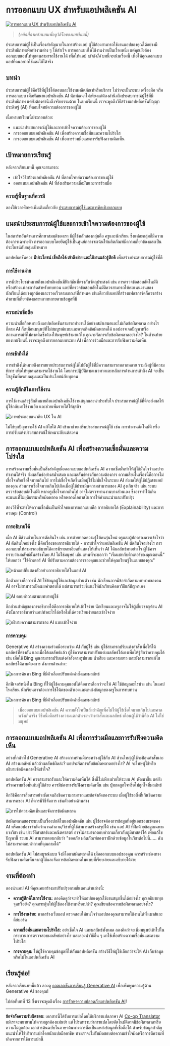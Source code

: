<!--
CO_OP_TRANSLATOR_METADATA:
{
  "original_hash": "747668e4c53d067369f06e9ec2e6313e",
  "translation_date": "2025-08-26T17:14:52+00:00",
  "source_file": "12-designing-ux-for-ai-applications/README.md",
  "language_code": "th"
}
-->
# การออกแบบ UX สำหรับแอปพลิเคชัน AI

[![การออกแบบ UX สำหรับแอปพลิเคชัน AI](../../../translated_images/12-lesson-banner.c53c3c7c802e8f563953ce388f6a987ca493472c724d924b060be470951c53c8.th.png)](https://aka.ms/gen-ai-lesson12-gh?WT.mc_id=academic-105485-koreyst)

> _(คลิกที่ภาพด้านบนเพื่อดูวิดีโอของบทเรียนนี้)_

ประสบการณ์ผู้ใช้เป็นเรื่องสำคัญมากในการสร้างแอป ผู้ใช้ต้องสามารถใช้งานแอปของคุณได้อย่างมีประสิทธิภาพเพื่อทำงานต่าง ๆ ให้สำเร็จ การออกแบบให้ใช้งานง่ายเป็นเรื่องหนึ่ง แต่คุณยังต้องออกแบบแอปให้ทุกคนสามารถใช้งานได้ เพื่อให้แอป _เข้าถึงได้_ บทนี้จะเน้นเรื่องนี้ เพื่อให้คุณออกแบบแอปที่คนอยากใช้และใช้ได้จริง

## บทนำ

ประสบการณ์ผู้ใช้คือวิธีที่ผู้ใช้โต้ตอบและใช้งานผลิตภัณฑ์หรือบริการ ไม่ว่าจะเป็นระบบ เครื่องมือ หรือการออกแบบ เมื่อพัฒนาแอปพลิเคชัน AI นักพัฒนาไม่เพียงแต่ต้องคำนึงถึงประสบการณ์ผู้ใช้ที่มีประสิทธิภาพ แต่ยังต้องคำนึงถึงจริยธรรมด้วย ในบทเรียนนี้ เราจะพูดถึงวิธีสร้างแอปพลิเคชันปัญญาประดิษฐ์ (AI) ที่ตอบโจทย์ความต้องการของผู้ใช้

เนื้อหาบทเรียนนี้ประกอบด้วย:

- แนะนำประสบการณ์ผู้ใช้และการเข้าใจความต้องการของผู้ใช้
- การออกแบบแอปพลิเคชัน AI เพื่อสร้างความเชื่อมั่นและความโปร่งใส
- การออกแบบแอปพลิเคชัน AI เพื่อการร่วมมือและการรับฟังความคิดเห็น

## เป้าหมายการเรียนรู้

หลังจากเรียนบทนี้ คุณจะสามารถ:

- เข้าใจวิธีสร้างแอปพลิเคชัน AI ที่ตอบโจทย์ความต้องการของผู้ใช้
- ออกแบบแอปพลิเคชัน AI ที่ส่งเสริมความเชื่อมั่นและการร่วมมือ

### ความรู้พื้นฐานที่ควรมี

ลองใช้เวลาศึกษาเพิ่มเติมเกี่ยวกับ [ประสบการณ์ผู้ใช้และการคิดเชิงออกแบบ](https://learn.microsoft.com/training/modules/ux-design?WT.mc_id=academic-105485-koreyst)

## แนะนำประสบการณ์ผู้ใช้และการเข้าใจความต้องการของผู้ใช้

ในสตาร์ทอัพด้านการศึกษาสมมติของเรา มีผู้ใช้หลักสองกลุ่มคือ ครูและนักเรียน ซึ่งแต่ละกลุ่มก็มีความต้องการเฉพาะตัว การออกแบบโดยยึดผู้ใช้เป็นศูนย์กลางจะเน้นให้ผลิตภัณฑ์มีความเกี่ยวข้องและเป็นประโยชน์กับกลุ่มเป้าหมาย

แอปพลิเคชันควร **มีประโยชน์ เชื่อถือได้ เข้าถึงง่าย และใช้งานแล้วรู้สึกดี** เพื่อสร้างประสบการณ์ผู้ใช้ที่ดี

### การใช้งานง่าย

การมีประโยชน์หมายถึงแอปพลิเคชันมีฟังก์ชันที่ตรงกับวัตถุประสงค์ เช่น การตรวจข้อสอบอัตโนมัติ หรือสร้างแฟลชการ์ดสำหรับทบทวน แอปที่ตรวจข้อสอบอัตโนมัติควรสามารถให้คะแนนงานของนักเรียนได้อย่างถูกต้องและรวดเร็วตามเกณฑ์ที่กำหนด เช่นเดียวกับแอปที่สร้างแฟลชการ์ดก็ควรสร้างคำถามที่เกี่ยวข้องและหลากหลายตามข้อมูลที่มี

### ความน่าเชื่อถือ

ความน่าเชื่อถือหมายถึงแอปพลิเคชันสามารถทำงานได้อย่างสม่ำเสมอและไม่เกิดข้อผิดพลาด อย่างไรก็ตาม AI ก็เหมือนมนุษย์ที่ไม่สมบูรณ์แบบและอาจเกิดข้อผิดพลาดได้ แอปอาจเจอปัญหาหรือสถานการณ์ที่ไม่คาดคิดซึ่งต้องให้มนุษย์เข้ามาแก้ไข คุณจะจัดการกับข้อผิดพลาดอย่างไร? ในส่วนท้ายของบทเรียนนี้ เราจะพูดถึงการออกแบบระบบ AI เพื่อการร่วมมือและการรับฟังความคิดเห็น

### การเข้าถึงได้

การเข้าถึงได้หมายถึงการขยายประสบการณ์ผู้ใช้ไปยังผู้ใช้ที่มีความสามารถหลากหลาย รวมถึงผู้ที่มีความพิการ เพื่อให้ทุกคนสามารถใช้งานได้ โดยการปฏิบัติตามแนวทางและหลักการด้านการเข้าถึง AI จะเป็นโซลูชันที่ครอบคลุมและเป็นประโยชน์กับทุกคน

### ความรู้สึกดีในการใช้งาน

การใช้งานแล้วรู้สึกดีหมายถึงแอปพลิเคชันใช้งานสนุกและน่าประทับใจ ประสบการณ์ผู้ใช้ที่ดีจะส่งผลให้ผู้ใช้กลับมาใช้งานอีก และช่วยเพิ่มรายได้ให้ธุรกิจ

![ภาพประกอบแนวคิด UX ใน AI](../../../translated_images/uxinai.d5b4ed690f5cefff0c53ffcc01b480cdc1828402e1fdbc980490013a3c50935a.th.png)

ไม่ใช่ทุกปัญหาจะใช้ AI แก้ไขได้ AI เข้ามาช่วยเสริมประสบการณ์ผู้ใช้ เช่น การทำงานอัตโนมัติ หรือการปรับแต่งประสบการณ์ให้เหมาะกับแต่ละคน

## การออกแบบแอปพลิเคชัน AI เพื่อสร้างความเชื่อมั่นและความโปร่งใส

การสร้างความเชื่อมั่นเป็นสิ่งสำคัญเมื่อออกแบบแอปพลิเคชัน AI ความเชื่อมั่นทำให้ผู้ใช้มั่นใจว่าแอปจะทำงานได้จริง ส่งผลลัพธ์อย่างสม่ำเสมอ และผลลัพธ์ตรงกับความต้องการ ความเสี่ยงในเรื่องนี้คือการไม่เชื่อใจหรือเชื่อใจมากเกินไป การไม่เชื่อใจเกิดขึ้นเมื่อผู้ใช้ไม่มั่นใจในระบบ AI ส่งผลให้ผู้ใช้ปฏิเสธแอปของคุณ ส่วนการเชื่อใจมากเกินไปเกิดเมื่อผู้ใช้ประเมินความสามารถของ AI สูงเกินจริง เช่น ระบบตรวจข้อสอบอัตโนมัติ หากครูเชื่อใจมากเกินไป อาจไม่ตรวจทานงานบางส่วนเอง ซึ่งอาจทำให้เกิดคะแนนที่ไม่ยุติธรรมหรือผิดพลาด หรือพลาดโอกาสในการให้คำแนะนำและปรับปรุง

สองวิธีที่จะทำให้ความเชื่อมั่นเป็นหัวใจของการออกแบบคือ การอธิบายได้ (Explainability) และการควบคุม (Control)

### การอธิบายได้

เมื่อ AI มีส่วนช่วยในการตัดสินใจ เช่น การถ่ายทอดความรู้ให้คนรุ่นใหม่ ครูและผู้ปกครองควรเข้าใจว่า AI ตัดสินใจอย่างไร นี่คือเรื่องของการอธิบายได้ - การเข้าใจว่าแอปพลิเคชัน AI ตัดสินใจอย่างไร การออกแบบให้สามารถอธิบายได้ควรมีรายละเอียดที่แสดงให้เห็นว่า AI ได้ผลลัพธ์มาอย่างไร ผู้ใช้ควรทราบว่าผลลัพธ์นั้นสร้างโดย AI ไม่ใช่มนุษย์ เช่น แทนที่จะบอกว่า "เริ่มแชทกับติวเตอร์ของคุณตอนนี้" ให้บอกว่า "ใช้ติวเตอร์ AI ที่ปรับตามความต้องการของคุณและช่วยให้คุณเรียนรู้ในแบบของคุณ"

![หน้าแอปที่แสดงตัวอย่างการอธิบายได้ในแอป AI](../../../translated_images/explanability-in-ai.134426a96b498fbfdc80c75ae0090aedc0fc97424ae0734fccf7fb00a59a20d9.th.png)

อีกตัวอย่างคือการที่ AI ใช้ข้อมูลผู้ใช้และข้อมูลส่วนตัว เช่น นักเรียนอาจมีข้อจำกัดตามบทบาทของตน AI อาจไม่สามารถเปิดเผยคำตอบได้ แต่สามารถช่วยชี้แนะให้นักเรียนคิดหาวิธีแก้ปัญหาเอง

![AI ตอบคำถามตามบทบาทผู้ใช้](../../../translated_images/solving-questions.b7dea1604de0cbd2e9c5fa00b1a68a0ed77178a035b94b9213196b9d125d0be8.th.png)

อีกส่วนสำคัญของการอธิบายได้คือการอธิบายให้เข้าใจง่าย นักเรียนและครูอาจไม่ใช่ผู้เชี่ยวชาญด้าน AI ดังนั้นการอธิบายว่าแอปทำอะไรได้หรือไม่ได้ควรเรียบง่ายและเข้าใจง่าย

![อธิบายความสามารถของ AI แบบเข้าใจง่าย](../../../translated_images/simplified-explanations.4679508a406c3621fa22bad4673e717fbff02f8b8d58afcab8cb6f1aa893a82f.th.png)

### การควบคุม

Generative AI สร้างความร่วมมือระหว่าง AI กับผู้ใช้ เช่น ผู้ใช้สามารถปรับแต่งคำสั่งเพื่อให้ได้ผลลัพธ์ที่ต่างกัน และเมื่อได้ผลลัพธ์แล้ว ผู้ใช้ควรสามารถปรับแต่งผลลัพธ์ได้เองเพื่อให้รู้สึกว่าควบคุมได้ เช่น เมื่อใช้ Bing คุณสามารถปรับแต่งคำสั่งตามรูปแบบ น้ำเสียง และความยาว และยังสามารถแก้ไขผลลัพธ์ได้ตามต้องการ ดังภาพด้านล่าง:

![ผลการค้นหา Bing ที่มีตัวเลือกปรับแต่งคำสั่งและผลลัพธ์](../../../translated_images/bing1.293ae8527dbe2789b675c8591c9fb3cb1aa2ada75c2877f9aa9edc059f7a8b1c.th.png)

อีกฟีเจอร์หนึ่งใน Bing ที่ให้ผู้ใช้ควบคุมแอปได้คือการเลือกว่าจะให้ AI ใช้ข้อมูลอะไรบ้าง เช่น ในแอปโรงเรียน นักเรียนอาจต้องการใช้โน้ตของตัวเองและแหล่งข้อมูลของครูในการทบทวน

![ผลการค้นหา Bing ที่มีตัวเลือกปรับแต่งคำสั่งและผลลัพธ์](../../../translated_images/bing2.309f4845528a88c28c1c9739fb61d91fd993dc35ebe6fc92c66791fb04fceb4d.th.png)

> เมื่อออกแบบแอปพลิเคชัน AI ความตั้งใจเป็นสิ่งสำคัญเพื่อไม่ให้ผู้ใช้เชื่อใจมากเกินไปและคาดหวังเกินจริง วิธีหนึ่งคือสร้างความแตกต่างระหว่างคำสั่งและผลลัพธ์ เตือนผู้ใช้ว่านี่คือ AI ไม่ใช่มนุษย์

## การออกแบบแอปพลิเคชัน AI เพื่อการร่วมมือและการรับฟังความคิดเห็น

อย่างที่กล่าวไป Generative AI สร้างความร่วมมือระหว่างผู้ใช้กับ AI ส่วนใหญ่ผู้ใช้จะป้อนคำสั่งและ AI สร้างผลลัพธ์ แล้วถ้าผลลัพธ์ผิดล่ะ? แอปจะจัดการกับข้อผิดพลาดอย่างไร? AI จะโทษผู้ใช้หรืออธิบายข้อผิดพลาดให้เข้าใจ?

แอปพลิเคชัน AI ควรสามารถรับและให้ความคิดเห็นได้ สิ่งนี้ไม่เพียงช่วยให้ระบบ AI พัฒนาขึ้น แต่ยังสร้างความเชื่อมั่นกับผู้ใช้ด้วย ควรมีช่องทางรับฟังความคิดเห็น เช่น ปุ่มกดถูกใจหรือไม่ถูกใจที่ผลลัพธ์

อีกวิธีคือการสื่อสารอย่างชัดเจนถึงขีดความสามารถและข้อจำกัดของระบบ เมื่อผู้ใช้ขอสิ่งที่เกินขีดความสามารถของ AI ก็ควรมีวิธีจัดการ เช่นตัวอย่างด้านล่าง

![การให้ความคิดเห็นและจัดการข้อผิดพลาด](../../../translated_images/feedback-loops.7955c134429a94663443ad74d59044f8dc4ce354577f5b79b4bd2533f2cafc6f.th.png)

ข้อผิดพลาดของระบบเป็นเรื่องปกติในแอปพลิเคชัน เช่น ผู้ใช้อาจต้องการข้อมูลที่อยู่นอกขอบเขตของ AI หรือแอปอาจจำกัดจำนวนคำถาม/วิชาที่ผู้ใช้สามารถสร้างสรุปได้ เช่น แอป AI ที่ฝึกด้วยข้อมูลเฉพาะบางวิชา เช่น ประวัติศาสตร์และคณิตศาสตร์ อาจไม่สามารถตอบคำถามเกี่ยวกับภูมิศาสตร์ได้ เพื่อแก้ไขปัญหานี้ ระบบ AI สามารถตอบกลับว่า "ขออภัย ผลิตภัณฑ์ของเราฝึกด้วยข้อมูลในวิชาต่อไปนี้..... ฉันไม่สามารถตอบคำถามที่คุณถามได้"

แอปพลิเคชัน AI ไม่สมบูรณ์แบบ จึงมีโอกาสผิดพลาดได้ เมื่อออกแบบแอปของคุณ ควรสร้างช่องทางรับฟังความคิดเห็นจากผู้ใช้และจัดการข้อผิดพลาดในแบบที่เรียบง่ายและอธิบายได้ง่าย

## งานที่ต้องทำ

ลองนำแอป AI ที่คุณเคยสร้างมาปรับปรุงตามขั้นตอนด้านล่างนี้:

- **ความรู้สึกดีในการใช้งาน:** ลองคิดดูว่าจะทำให้แอปของคุณใช้งานสนุกขึ้นได้อย่างไร คุณอธิบายทุกจุดหรือยัง? คุณกระตุ้นให้ผู้ใช้ลองใช้งานหรือเปล่า? คุณเขียนข้อความข้อผิดพลาดอย่างไร?

- **การใช้งานง่าย:** หากสร้างเว็บแอป ตรวจสอบให้แน่ใจว่าแอปของคุณสามารถใช้งานได้ทั้งเมาส์และคีย์บอร์ด

- **ความเชื่อมั่นและความโปร่งใส:** อย่าเชื่อใจ AI และผลลัพธ์ทั้งหมด ลองคิดว่าจะเพิ่มมนุษย์เข้าไปในกระบวนการตรวจสอบผลลัพธ์อย่างไร และลองนำวิธีอื่น ๆ มาใช้เพื่อสร้างความเชื่อมั่นและความโปร่งใส

- **การควบคุม:** ให้ผู้ใช้ควบคุมข้อมูลที่ให้กับแอปพลิเคชัน สร้างวิธีให้ผู้ใช้เลือกว่าจะให้ AI เก็บข้อมูลหรือไม่ในแอปพลิเคชัน AI



## เรียนรู้ต่อ!

หลังจากเรียนบทนี้แล้ว ลองดู [คอลเลกชันการเรียนรู้ Generative AI](https://aka.ms/genai-collection?WT.mc_id=academic-105485-koreyst) เพื่อเพิ่มพูนความรู้ด้าน Generative AI ของคุณ!

ไปต่อที่บทที่ 13 ซึ่งเราจะพูดถึงเรื่อง [การรักษาความปลอดภัยแอปพลิเคชัน AI](../13-securing-ai-applications/README.md?WT.mc_id=academic-105485-koreyst)!

---

**ข้อจำกัดความรับผิดชอบ**:
เอกสารนี้ได้รับการแปลโดยใช้บริการแปลภาษา AI [Co-op Translator](https://github.com/Azure/co-op-translator) แม้เราจะพยายามให้ความถูกต้องแม่นยำ แต่โปรดทราบว่าการแปลโดยอัตโนมัติอาจมีข้อผิดพลาดหรือความไม่ถูกต้อง เอกสารต้นฉบับในภาษาต้นทางควรถือเป็นแหล่งข้อมูลที่เชื่อถือได้ สำหรับข้อมูลสำคัญ แนะนำให้ใช้บริการแปลโดยนักแปลมืออาชีพ ทางเราจะไม่รับผิดชอบต่อความเข้าใจผิดหรือการตีความที่เกิดจากการใช้การแปลนี้